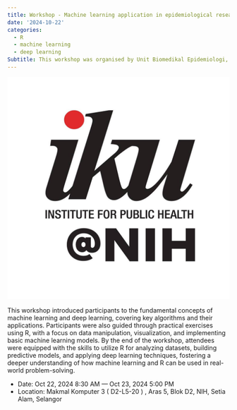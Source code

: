 ```yaml
---
title: Workshop - Machine learning application in epidemiological research
date: '2024-10-22'
categories: 
  - R
  - machine learning
  - deep learning
Subtitle: This workshop was organised by Unit Biomedikal Epidemiologi, Pusat Sumber Khas (SRC), Institut Penyelidikan Perubatan (IMR)
---
```


![](featured.jpg)

This workshop introduced participants to the fundamental concepts of machine learning and deep learning, covering key algorithms and their applications. Participants were also guided through practical exercises using R, with a focus on data manipulation, visualization, and implementing basic machine learning models. By the end of the workshop, attendees were equipped with the skills to utilize R for analyzing datasets, building predictive models, and applying deep learning techniques, fostering a deeper understanding of how machine learning and R can be used in real-world problem-solving.

-   Date: Oct 22, 2024 8:30 AM — Oct 23, 2024 5:00 PM
-   Location: Makmal Komputer 3 ( D2-L5-20 ) , Aras 5, Blok D2, NIH, Setia Alam, Selangor
